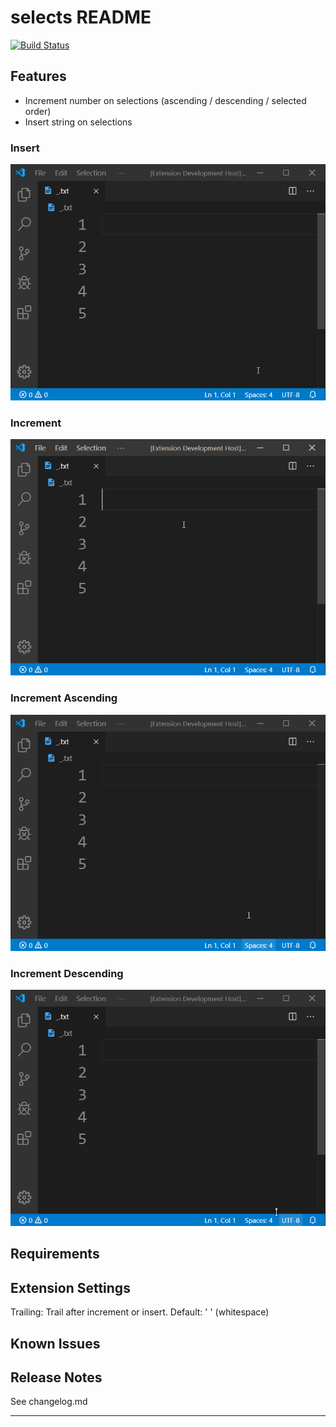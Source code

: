 # selects README
[![Build Status](https://dev.azure.com/LeonAsk/selects/_apis/build/status/askleon.selects?branchName=master)](https://dev.azure.com/LeonAsk/selects/_build/latest?definitionId=3&branchName=master)

## Features
- Increment number on selections (ascending / descending / selected order)
- Insert string on selections

### Insert
![insert](media/insert.gif)

### Increment
![insert](media/increment.gif)

### Increment Ascending
![insert](media/ascending.gif)

### Increment Descending
![insert](media/descending.gif)

## Requirements

## Extension Settings
Trailing: Trail after increment or insert. Default: ' ' (whitespace)

## Known Issues

## Release Notes
See changelog.md

-----------------------------------------------------------------------------------------------------------